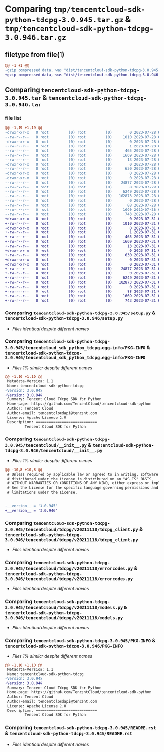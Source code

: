 # Comparing `tmp/tencentcloud-sdk-python-tdcpg-3.0.945.tar.gz` & `tmp/tencentcloud-sdk-python-tdcpg-3.0.946.tar.gz`

## filetype from file(1)

```diff
@@ -1 +1 @@
-gzip compressed data, was "dist/tencentcloud-sdk-python-tdcpg-3.0.945.tar", last modified: Fri Jul 28 00:36:40 2023, max compression
+gzip compressed data, was "dist/tencentcloud-sdk-python-tdcpg-3.0.946.tar", last modified: Mon Jul 31 00:37:02 2023, max compression
```

## Comparing `tencentcloud-sdk-python-tdcpg-3.0.945.tar` & `tencentcloud-sdk-python-tdcpg-3.0.946.tar`

### file list

```diff
@@ -1,19 +1,19 @@
-drwxr-xr-x   0 root         (0) root         (0)        0 2023-07-28 00:36:40.000000 tencentcloud-sdk-python-tdcpg-3.0.945/
--rw-r--r--   0 root         (0) root         (0)     1010 2023-07-28 00:36:40.000000 tencentcloud-sdk-python-tdcpg-3.0.945/setup.py
-drwxr-xr-x   0 root         (0) root         (0)        0 2023-07-28 00:36:40.000000 tencentcloud-sdk-python-tdcpg-3.0.945/tencentcloud_sdk_python_tdcpg.egg-info/
--rw-r--r--   0 root         (0) root         (0)        1 2023-07-28 00:36:40.000000 tencentcloud-sdk-python-tdcpg-3.0.945/tencentcloud_sdk_python_tdcpg.egg-info/dependency_links.txt
--rw-r--r--   0 root         (0) root         (0)      465 2023-07-28 00:36:40.000000 tencentcloud-sdk-python-tdcpg-3.0.945/tencentcloud_sdk_python_tdcpg.egg-info/SOURCES.txt
--rw-r--r--   0 root         (0) root         (0)     1669 2023-07-28 00:36:40.000000 tencentcloud-sdk-python-tdcpg-3.0.945/tencentcloud_sdk_python_tdcpg.egg-info/PKG-INFO
--rw-r--r--   0 root         (0) root         (0)       13 2023-07-28 00:36:40.000000 tencentcloud-sdk-python-tdcpg-3.0.945/tencentcloud_sdk_python_tdcpg.egg-info/top_level.txt
-drwxr-xr-x   0 root         (0) root         (0)        0 2023-07-28 00:36:40.000000 tencentcloud-sdk-python-tdcpg-3.0.945/tencentcloud/
--rw-r--r--   0 root         (0) root         (0)      630 2023-07-28 00:36:40.000000 tencentcloud-sdk-python-tdcpg-3.0.945/tencentcloud/__init__.py
-drwxr-xr-x   0 root         (0) root         (0)        0 2023-07-28 00:36:40.000000 tencentcloud-sdk-python-tdcpg-3.0.945/tencentcloud/tdcpg/
-drwxr-xr-x   0 root         (0) root         (0)        0 2023-07-28 00:36:40.000000 tencentcloud-sdk-python-tdcpg-3.0.945/tencentcloud/tdcpg/v20211118/
--rw-r--r--   0 root         (0) root         (0)    24877 2023-07-28 00:36:40.000000 tencentcloud-sdk-python-tdcpg-3.0.945/tencentcloud/tdcpg/v20211118/tdcpg_client.py
--rw-r--r--   0 root         (0) root         (0)        0 2023-07-28 00:36:40.000000 tencentcloud-sdk-python-tdcpg-3.0.945/tencentcloud/tdcpg/v20211118/__init__.py
--rw-r--r--   0 root         (0) root         (0)     6249 2023-07-28 00:36:40.000000 tencentcloud-sdk-python-tdcpg-3.0.945/tencentcloud/tdcpg/v20211118/errorcodes.py
--rw-r--r--   0 root         (0) root         (0)   102873 2023-07-28 00:36:40.000000 tencentcloud-sdk-python-tdcpg-3.0.945/tencentcloud/tdcpg/v20211118/models.py
--rw-r--r--   0 root         (0) root         (0)        0 2023-07-28 00:36:40.000000 tencentcloud-sdk-python-tdcpg-3.0.945/tencentcloud/tdcpg/__init__.py
--rw-r--r--   0 root         (0) root         (0)       88 2023-07-28 00:36:40.000000 tencentcloud-sdk-python-tdcpg-3.0.945/setup.cfg
--rw-r--r--   0 root         (0) root         (0)     1669 2023-07-28 00:36:40.000000 tencentcloud-sdk-python-tdcpg-3.0.945/PKG-INFO
--rw-r--r--   0 root         (0) root         (0)      743 2023-07-28 00:36:40.000000 tencentcloud-sdk-python-tdcpg-3.0.945/README.rst
+drwxr-xr-x   0 root         (0) root         (0)        0 2023-07-31 00:37:02.000000 tencentcloud-sdk-python-tdcpg-3.0.946/
+-rw-r--r--   0 root         (0) root         (0)     1010 2023-07-31 00:37:02.000000 tencentcloud-sdk-python-tdcpg-3.0.946/setup.py
+drwxr-xr-x   0 root         (0) root         (0)        0 2023-07-31 00:37:02.000000 tencentcloud-sdk-python-tdcpg-3.0.946/tencentcloud_sdk_python_tdcpg.egg-info/
+-rw-r--r--   0 root         (0) root         (0)        1 2023-07-31 00:37:02.000000 tencentcloud-sdk-python-tdcpg-3.0.946/tencentcloud_sdk_python_tdcpg.egg-info/dependency_links.txt
+-rw-r--r--   0 root         (0) root         (0)      465 2023-07-31 00:37:02.000000 tencentcloud-sdk-python-tdcpg-3.0.946/tencentcloud_sdk_python_tdcpg.egg-info/SOURCES.txt
+-rw-r--r--   0 root         (0) root         (0)     1669 2023-07-31 00:37:02.000000 tencentcloud-sdk-python-tdcpg-3.0.946/tencentcloud_sdk_python_tdcpg.egg-info/PKG-INFO
+-rw-r--r--   0 root         (0) root         (0)       13 2023-07-31 00:37:02.000000 tencentcloud-sdk-python-tdcpg-3.0.946/tencentcloud_sdk_python_tdcpg.egg-info/top_level.txt
+drwxr-xr-x   0 root         (0) root         (0)        0 2023-07-31 00:37:02.000000 tencentcloud-sdk-python-tdcpg-3.0.946/tencentcloud/
+-rw-r--r--   0 root         (0) root         (0)      630 2023-07-31 00:37:02.000000 tencentcloud-sdk-python-tdcpg-3.0.946/tencentcloud/__init__.py
+drwxr-xr-x   0 root         (0) root         (0)        0 2023-07-31 00:37:02.000000 tencentcloud-sdk-python-tdcpg-3.0.946/tencentcloud/tdcpg/
+drwxr-xr-x   0 root         (0) root         (0)        0 2023-07-31 00:37:02.000000 tencentcloud-sdk-python-tdcpg-3.0.946/tencentcloud/tdcpg/v20211118/
+-rw-r--r--   0 root         (0) root         (0)    24877 2023-07-31 00:37:02.000000 tencentcloud-sdk-python-tdcpg-3.0.946/tencentcloud/tdcpg/v20211118/tdcpg_client.py
+-rw-r--r--   0 root         (0) root         (0)        0 2023-07-31 00:37:02.000000 tencentcloud-sdk-python-tdcpg-3.0.946/tencentcloud/tdcpg/v20211118/__init__.py
+-rw-r--r--   0 root         (0) root         (0)     6249 2023-07-31 00:37:02.000000 tencentcloud-sdk-python-tdcpg-3.0.946/tencentcloud/tdcpg/v20211118/errorcodes.py
+-rw-r--r--   0 root         (0) root         (0)   102873 2023-07-31 00:37:02.000000 tencentcloud-sdk-python-tdcpg-3.0.946/tencentcloud/tdcpg/v20211118/models.py
+-rw-r--r--   0 root         (0) root         (0)        0 2023-07-31 00:37:02.000000 tencentcloud-sdk-python-tdcpg-3.0.946/tencentcloud/tdcpg/__init__.py
+-rw-r--r--   0 root         (0) root         (0)       88 2023-07-31 00:37:02.000000 tencentcloud-sdk-python-tdcpg-3.0.946/setup.cfg
+-rw-r--r--   0 root         (0) root         (0)     1669 2023-07-31 00:37:02.000000 tencentcloud-sdk-python-tdcpg-3.0.946/PKG-INFO
+-rw-r--r--   0 root         (0) root         (0)      743 2023-07-31 00:37:02.000000 tencentcloud-sdk-python-tdcpg-3.0.946/README.rst
```

### Comparing `tencentcloud-sdk-python-tdcpg-3.0.945/setup.py` & `tencentcloud-sdk-python-tdcpg-3.0.946/setup.py`

 * *Files identical despite different names*

### Comparing `tencentcloud-sdk-python-tdcpg-3.0.945/tencentcloud_sdk_python_tdcpg.egg-info/PKG-INFO` & `tencentcloud-sdk-python-tdcpg-3.0.946/tencentcloud_sdk_python_tdcpg.egg-info/PKG-INFO`

 * *Files 1% similar despite different names*

```diff
@@ -1,10 +1,10 @@
 Metadata-Version: 1.1
 Name: tencentcloud-sdk-python-tdcpg
-Version: 3.0.945
+Version: 3.0.946
 Summary: Tencent Cloud Tdcpg SDK for Python
 Home-page: https://github.com/TencentCloud/tencentcloud-sdk-python
 Author: Tencent Cloud
 Author-email: tencentcloudapi@tencent.com
 License: Apache License 2.0
 Description: ============================
         Tencent Cloud SDK for Python
```

### Comparing `tencentcloud-sdk-python-tdcpg-3.0.945/tencentcloud/__init__.py` & `tencentcloud-sdk-python-tdcpg-3.0.946/tencentcloud/__init__.py`

 * *Files 1% similar despite different names*

```diff
@@ -10,8 +10,8 @@
 # Unless required by applicable law or agreed to in writing, software
 # distributed under the License is distributed on an "AS IS" BASIS,
 # WITHOUT WARRANTIES OR CONDITIONS OF ANY KIND, either express or implied.
 # See the License for the specific language governing permissions and
 # limitations under the License.
 
 
-__version__ = '3.0.945'
+__version__ = '3.0.946'
```

### Comparing `tencentcloud-sdk-python-tdcpg-3.0.945/tencentcloud/tdcpg/v20211118/tdcpg_client.py` & `tencentcloud-sdk-python-tdcpg-3.0.946/tencentcloud/tdcpg/v20211118/tdcpg_client.py`

 * *Files identical despite different names*

### Comparing `tencentcloud-sdk-python-tdcpg-3.0.945/tencentcloud/tdcpg/v20211118/errorcodes.py` & `tencentcloud-sdk-python-tdcpg-3.0.946/tencentcloud/tdcpg/v20211118/errorcodes.py`

 * *Files identical despite different names*

### Comparing `tencentcloud-sdk-python-tdcpg-3.0.945/tencentcloud/tdcpg/v20211118/models.py` & `tencentcloud-sdk-python-tdcpg-3.0.946/tencentcloud/tdcpg/v20211118/models.py`

 * *Files identical despite different names*

### Comparing `tencentcloud-sdk-python-tdcpg-3.0.945/PKG-INFO` & `tencentcloud-sdk-python-tdcpg-3.0.946/PKG-INFO`

 * *Files 1% similar despite different names*

```diff
@@ -1,10 +1,10 @@
 Metadata-Version: 1.1
 Name: tencentcloud-sdk-python-tdcpg
-Version: 3.0.945
+Version: 3.0.946
 Summary: Tencent Cloud Tdcpg SDK for Python
 Home-page: https://github.com/TencentCloud/tencentcloud-sdk-python
 Author: Tencent Cloud
 Author-email: tencentcloudapi@tencent.com
 License: Apache License 2.0
 Description: ============================
         Tencent Cloud SDK for Python
```

### Comparing `tencentcloud-sdk-python-tdcpg-3.0.945/README.rst` & `tencentcloud-sdk-python-tdcpg-3.0.946/README.rst`

 * *Files identical despite different names*

